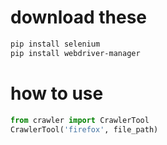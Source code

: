 # download these
```bash
pip install selenium
pip install webdriver-manager
```
# how to use 
```python
from crawler import CrawlerTool
CrawlerTool('firefox', file_path)
```